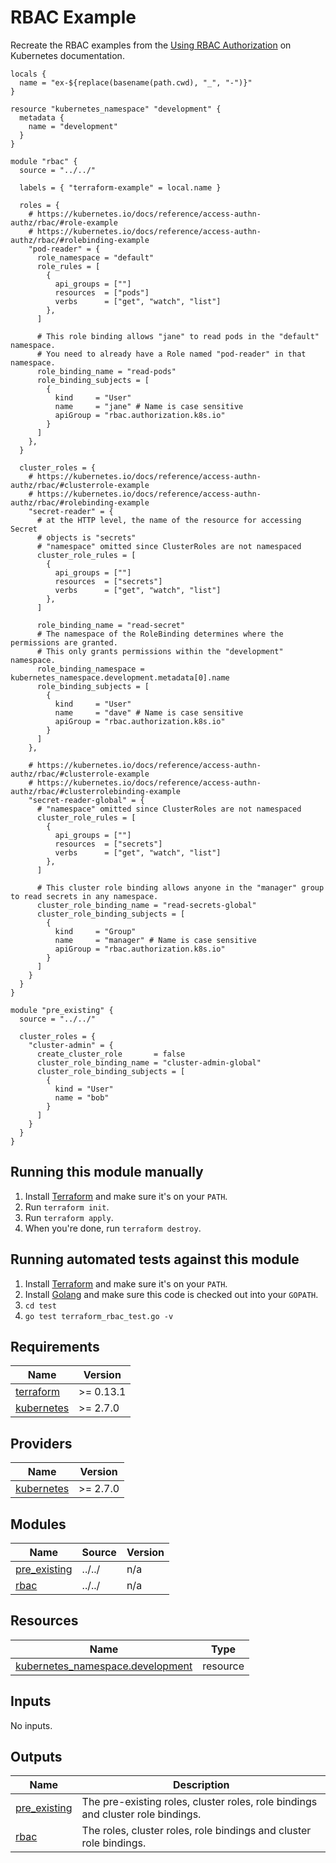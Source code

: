 <!-- BEGINNING OF PRE-COMMIT-TERRAFORM DOCS HOOK -->


# RBAC Example

Recreate the RBAC examples from the [Using RBAC Authorization](https://kubernetes.io/docs/reference/access-authn-authz/rbac/) on Kubernetes documentation.

```hcl
locals {
  name = "ex-${replace(basename(path.cwd), "_", "-")}"
}

resource "kubernetes_namespace" "development" {
  metadata {
    name = "development"
  }
}

module "rbac" {
  source = "../../"

  labels = { "terraform-example" = local.name }

  roles = {
    # https://kubernetes.io/docs/reference/access-authn-authz/rbac/#role-example
    # https://kubernetes.io/docs/reference/access-authn-authz/rbac/#rolebinding-example
    "pod-reader" = {
      role_namespace = "default"
      role_rules = [
        {
          api_groups = [""]
          resources  = ["pods"]
          verbs      = ["get", "watch", "list"]
        },
      ]

      # This role binding allows "jane" to read pods in the "default" namespace.
      # You need to already have a Role named "pod-reader" in that namespace.
      role_binding_name = "read-pods"
      role_binding_subjects = [
        {
          kind     = "User"
          name     = "jane" # Name is case sensitive
          apiGroup = "rbac.authorization.k8s.io"
        }
      ]
    },
  }

  cluster_roles = {
    # https://kubernetes.io/docs/reference/access-authn-authz/rbac/#clusterrole-example
    # https://kubernetes.io/docs/reference/access-authn-authz/rbac/#rolebinding-example
    "secret-reader" = {
      # at the HTTP level, the name of the resource for accessing Secret
      # objects is "secrets"
      # "namespace" omitted since ClusterRoles are not namespaced
      cluster_role_rules = [
        {
          api_groups = [""]
          resources  = ["secrets"]
          verbs      = ["get", "watch", "list"]
        },
      ]

      role_binding_name = "read-secret"
      # The namespace of the RoleBinding determines where the permissions are granted.
      # This only grants permissions within the "development" namespace.
      role_binding_namespace = kubernetes_namespace.development.metadata[0].name
      role_binding_subjects = [
        {
          kind     = "User"
          name     = "dave" # Name is case sensitive
          apiGroup = "rbac.authorization.k8s.io"
        }
      ]
    },

    # https://kubernetes.io/docs/reference/access-authn-authz/rbac/#clusterrole-example
    # https://kubernetes.io/docs/reference/access-authn-authz/rbac/#clusterrolebinding-example
    "secret-reader-global" = {
      # "namespace" omitted since ClusterRoles are not namespaced
      cluster_role_rules = [
        {
          api_groups = [""]
          resources  = ["secrets"]
          verbs      = ["get", "watch", "list"]
        },
      ]

      # This cluster role binding allows anyone in the "manager" group to read secrets in any namespace.
      cluster_role_binding_name = "read-secrets-global"
      cluster_role_binding_subjects = [
        {
          kind     = "Group"
          name     = "manager" # Name is case sensitive
          apiGroup = "rbac.authorization.k8s.io"
        }
      ]
    }
  }
}

module "pre_existing" {
  source = "../../"

  cluster_roles = {
    "cluster-admin" = {
      create_cluster_role       = false
      cluster_role_binding_name = "cluster-admin-global"
      cluster_role_binding_subjects = [
        {
          kind = "User"
          name = "bob"
        }
      ]
    }
  }
}
```

## Running this module manually

1. Install [Terraform](https://www.terraform.io/) and make sure it's on your `PATH`.
1. Run `terraform init`.
1. Run `terraform apply`.
1. When you're done, run `terraform destroy`.

## Running automated tests against this module

1. Install [Terraform](https://www.terraform.io/) and make sure it's on your `PATH`.
1. Install [Golang](https://golang.org/) and make sure this code is checked out into your `GOPATH`.
1. `cd test`
1. `go test terraform_rbac_test.go -v`

## Requirements

| Name | Version |
|------|---------|
| <a name="requirement_terraform"></a> [terraform](#requirement\_terraform) | >= 0.13.1 |
| <a name="requirement_kubernetes"></a> [kubernetes](#requirement\_kubernetes) | >= 2.7.0 |

## Providers

| Name | Version |
|------|---------|
| <a name="provider_kubernetes"></a> [kubernetes](#provider\_kubernetes) | >= 2.7.0 |

## Modules

| Name | Source | Version |
|------|--------|---------|
| <a name="module_pre_existing"></a> [pre\_existing](#module\_pre\_existing) | ../../ | n/a |
| <a name="module_rbac"></a> [rbac](#module\_rbac) | ../../ | n/a |

## Resources

| Name | Type |
|------|------|
| [kubernetes_namespace.development](https://registry.terraform.io/providers/hashicorp/kubernetes/latest/docs/resources/namespace) | resource |

## Inputs

No inputs.

## Outputs

| Name | Description |
|------|-------------|
| <a name="output_pre_existing"></a> [pre\_existing](#output\_pre\_existing) | The pre-existing roles, cluster roles, role bindings and cluster role bindings. |
| <a name="output_rbac"></a> [rbac](#output\_rbac) | The roles, cluster roles, role bindings and cluster role bindings. |
<!-- END OF PRE-COMMIT-TERRAFORM DOCS HOOK -->
